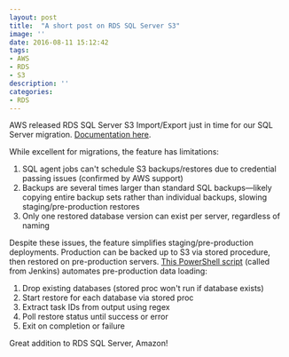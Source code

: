 ```yaml
---
layout: post
title:  "A short post on RDS SQL Server S3"
image: ''
date: 2016-08-11 15:12:42
tags:
- AWS
- RDS
- S3
description: ''
categories:
- RDS
---
```

AWS released RDS SQL Server S3 Import/Export just in time for our SQL Server migration. <a href="http://docs.aws.amazon.com/AmazonRDS/latest/UserGuide/SQLServer.Procedural.Importing.html">Documentation here</a>.

While excellent for migrations, the feature has limitations:

1. SQL agent jobs can't schedule S3 backups/restores due to credential passing issues (confirmed by AWS support)
2. Backups are several times larger than standard SQL backups—likely copying entire backup sets rather than individual backups, slowing staging/pre-production restores
3. Only one restored database version can exist per server, regardless of naming

Despite these issues, the feature simplifies staging/pre-production deployments. Production can be backed up to S3 via stored procedure, then restored on pre-production servers. <a href="/assets/attachments/S3Restore.ps1_.txt">This PowerShell script</a> (called from Jenkins) automates pre-production data loading:

1. Drop existing databases (stored proc won't run if database exists)
2. Start restore for each database via stored proc
3. Extract task IDs from output using regex
4. Poll restore status until success or error
5. Exit on completion or failure

Great addition to RDS SQL Server, Amazon!
